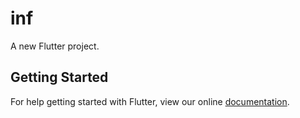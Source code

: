 # inf

A new Flutter project.

## Getting Started

For help getting started with Flutter, view our online
[documentation](https://flutter.io/).
